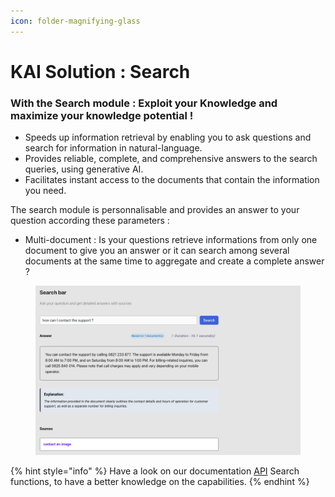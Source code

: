 ```yaml
---
icon: folder-magnifying-glass
---
```


# KAI Solution : Search

### With the Search module : Exploit your Knowledge and maximize your knowledge potential !

* Speeds up information retrieval by enabling you to ask questions and search for information in natural-language.
* Provides reliable, complete, and comprehensive answers to the search queries, using generative AI.
* Facilitates instant access to the documents that contain the information you need.

The search module is personnalisable and provides an answer to your question according these parameters :&#x20;

* Multi-document : Is your questions retrieve informations from only one document to give you an answer or it can search among several documents at the same time to aggregate and create a complete answer ?

<figure><img src="../.gitbook/assets/image (11).png" alt=""><figcaption></figcaption></figure>

{% hint style="info" %}
Have a look on our documentation [API](../api/api-presentation/#search-for-search-module-functions) Search functions, to have a better knowledge on the capabilities.&#x20;
{% endhint %}

